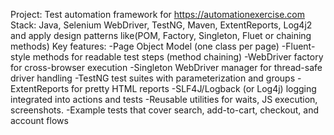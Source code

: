 Project: Test automation framework for https://automationexercise.com
Stack: Java, Selenium WebDriver, TestNG, Maven, ExtentReports, Log4j2 and apply design patterns like(POM, Factory, Singleton, Fluet or chaining methods)
Key features:
-Page Object Model (one class per page)
-Fluent-style methods for readable test steps (method chaining)
-WebDriver factory for cross-browser execution
-Singleton WebDriver manager for thread-safe driver handling
-TestNG test suites with parameterization and groups
-ExtentReports for pretty HTML reports
-SLF4J/Logback (or Log4j) logging integrated into actions and tests
-Reusable utilities for waits, JS execution, screenshots.
-Example tests that cover search, add-to-cart, checkout, and account flows
